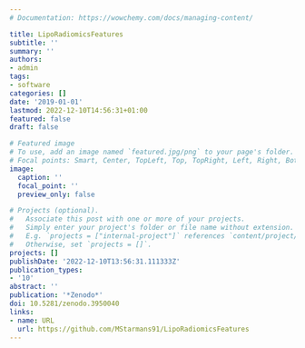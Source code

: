 ```yaml
---
# Documentation: https://wowchemy.com/docs/managing-content/

title: LipoRadiomicsFeatures
subtitle: ''
summary: ''
authors:
- admin
tags:
- software
categories: []
date: '2019-01-01'
lastmod: 2022-12-10T14:56:31+01:00
featured: false
draft: false

# Featured image
# To use, add an image named `featured.jpg/png` to your page's folder.
# Focal points: Smart, Center, TopLeft, Top, TopRight, Left, Right, BottomLeft, Bottom, BottomRight.
image:
  caption: ''
  focal_point: ''
  preview_only: false

# Projects (optional).
#   Associate this post with one or more of your projects.
#   Simply enter your project's folder or file name without extension.
#   E.g. `projects = ["internal-project"]` references `content/project/deep-learning/index.md`.
#   Otherwise, set `projects = []`.
projects: []
publishDate: '2022-12-10T13:56:31.111333Z'
publication_types:
- '10'
abstract: ''
publication: '*Zenodo*'
doi: 10.5281/zenodo.3950040
links:
- name: URL
  url: https://github.com/MStarmans91/LipoRadiomicsFeatures
---
```

